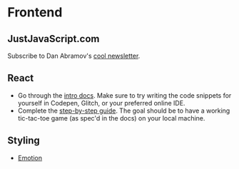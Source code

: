 # Frontend 

## JustJavaScript.com 
Subscribe to Dan Abramov's [cool newsletter](https://justjavascript.com/).

## React 
* Go through the [intro docs](https://reactjs.org/docs/hello-world.html). Make sure to try writing the code snippets for yourself in Codepen, Glitch, or your preferred online IDE. 
* Complete the [step-by-step guide](https://reactjs.org/tutorial/tutorial.html). The goal should be to have a working tic-tac-toe game (as spec'd in the docs) on your local machine. 

## Styling 
* [Emotion](https://emotion.sh/docs/introduction)